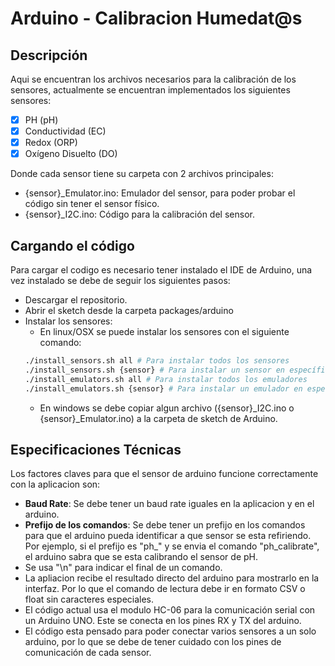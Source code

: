 # Arduino - Calibracion Humedat@s
## Descripción
Aqui se encuentran los archivos necesarios para la calibración de los sensores, actualmente se encuentran implementados los siguientes sensores:
- [x] PH (pH)
- [x] Conductividad (EC)
- [x] Redox (ORP)
- [x] Oxígeno Disuelto (DO)

Donde cada sensor tiene su carpeta con 2 archivos principales:
- {sensor}_Emulator.ino: Emulador del sensor, para poder probar el código sin tener el sensor físico.
- {sensor}_I2C.ino: Código para la calibración del sensor.

## Cargando el código

Para cargar el codigo es necesario tener instalado el IDE de Arduino, una vez instalado se debe de seguir los siguientes pasos:
- Descargar el repositorio.
- Abrir el sketch desde la carpeta packages/arduino
- Instalar los sensores:
    - En linux/OSX se puede instalar los sensores con el siguiente comando:
    ```bash
    ./install_sensors.sh all # Para instalar todos los sensores
    ./install_sensors.sh {sensor} # Para instalar un sensor en específico
    ./install_emulators.sh all # Para instalar todos los emuladores
    ./install_emulators.sh {sensor} # Para instalar un emulador en específico
    ```
    - En windows se debe copiar algun archivo ({sensor}_I2C.ino o {sensor}_Emulator.ino) a la carpeta de sketch de Arduino.

## Especificaciones Técnicas

Los factores claves para que el sensor de arduino funcione correctamente con la aplicacion son:
- **Baud Rate**: Se debe tener un baud rate iguales en la aplicacion y en el arduino.
- **Prefijo de los comandos**: Se debe tener un prefijo en los comandos para que el arduino pueda identificar a que sensor se esta refiriendo. Por ejemplo, si el prefijo es "ph_" y se envia el comando "ph_calibrate", el arduino sabra que se esta calibrando el sensor de pH.
- Se usa "\n" para indicar el final de un comando.
- La apliacion recibe el resultado directo del arduino para mostrarlo en la interfaz. Por lo que el comando de lectura debe ir en formato CSV o float sin caracteres especiales.
- El código actual usa el modulo HC-06 para la comunicación serial con un Arduino UNO. Este se conecta en los pines RX y TX del arduino.
- El código esta pensado para poder conectar varios sensores a un solo arduino, por lo que se debe de tener cuidado con los pines de comunicación de cada sensor.
